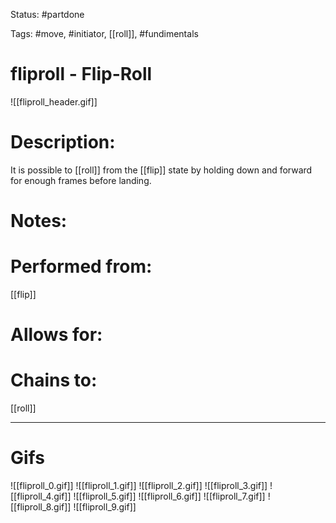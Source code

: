 Status: #partdone

Tags: #move, #initiator, [[roll]], #fundimentals

# fliproll - Flip-Roll
![[fliproll_header.gif]]
# Description:
It is possible to [[roll]] from the [[flip]] state by holding down and forward for enough frames before landing.

# Notes:


# Performed from:
[[flip]]

# Allows for:


# Chains to:
[[roll]]

___
# Gifs
![[fliproll_0.gif]]
![[fliproll_1.gif]]
![[fliproll_2.gif]]
![[fliproll_3.gif]]
![[fliproll_4.gif]]
![[fliproll_5.gif]]
![[fliproll_6.gif]]
![[fliproll_7.gif]]
![[fliproll_8.gif]]
![[fliproll_9.gif]]
